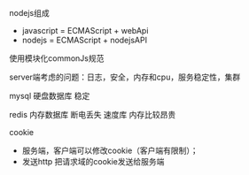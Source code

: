 nodejs组成
- javascript = ECMAScript + webApi
- nodejs = ECMAScript + nodejsAPI

使用模块化commonJs规范

server端考虑的问题：日志，安全，内存和cpu，服务稳定性，集群

mysql 硬盘数据库 稳定

redis 内存数据库 断电丢失 速度库 内存比较昂贵

cookie
- 服务端，客户端可以修改cookie（客户端有限制）；
- 发送http 把请求域的cookie发送给服务端






 


